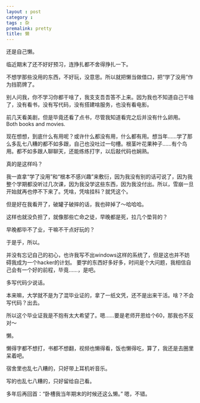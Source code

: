 ```yaml
---
layout : post
category :
tags : 杂
premalink: pretty
title: 懒
---
```

还是自己懒。

临近期末了还不好好预习，连挣扎都不舍得挣扎一下。

不想学那些没用的东西，不好玩，没意思。所以就把懒当做借口，把“学了没用”作为挡箭牌了。

别人问我，你不学习你都干啥了，我支支吾吾答不上来。因为我也不知道自己干啥了，没有看书，没有写代码，没有搭建啥服务，也没有看电影。

前几天看美剧，但是毕竟还看了点书，尽管我知道看完之后并没有什么卵用。Both books and movies.

现在想想，到底什么有用呢？或许什么都没有用，什么都有用。想当年……学了那么多乱七八糟的都不如多跟，自己也没吐过一句槽。根茎叶花果种子……有个鸟用。都不如多跟人聊聊天，还能练练打字，以后敲代码也娴熟。

真的是这样吗？

我一直拿“学了没用”和“根本不感兴趣”来敷衍，因为我没有别的话可说了，因为我整个学期都没听过几次课，因为我没学这些东西，因为我没付出。所以，雪崩一旦开始就再也停不下来了。凭啥，凭啥挂科？就凭这个。

但是好在我看开了，破罐子破摔的话，我也碎掉了～哈哈哈。

这样也就没负担了，就像那些亡命之徒，早晚都是死，拉几个垫背的？

早晚都毕不了业，干嘛不干点好玩的？

于是乎，所以。

并没有忘记自己的初心，也许我写不出windows这样的系统了，但是这也并不妨碍我成为一个hacker的计划。
要学的东西好多好多，时间是个大问题，我相信自己会有一个好的前程，毕竟……，是吧。

多写代码少说话。

本来嘛，大学就不是为了混毕业证的，拿了一纸文凭，还不是出来干活。啥？不会写代码？出去。

所以这个毕业证我是不抱有太大希望了。嗯……要是老师开恩给个60，那我也不反对～

懒。

懒得字都不想打，书都不想翻，视频也懒得看，饭也懒得吃，算了，我还是去圈里呆着吧。

宿舍里也乱七八糟的，只好带上耳机听音乐。

写的也乱七八糟的，只好留给自己看。

多年后再回首：“卧槽我当年期末的时候还这么懒。” 嗯，不错。
